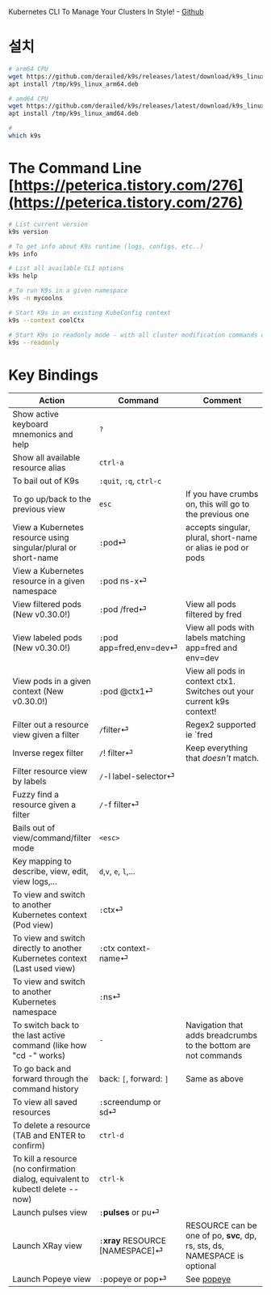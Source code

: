 Kubernetes CLI To Manage Your Clusters In Style! - [Github](https://github.com/derailed/k9s)

# 설치
```bash
# arm64 CPU
wget https://github.com/derailed/k9s/releases/latest/download/k9s_linux_arm64.deb -O /tmp/k9s_linux_arm64.deb
apt install /tmp/k9s_linux_arm64.deb

# amd64 CPU
wget https://github.com/derailed/k9s/releases/latest/download/k9s_linux_amd64.deb -O /tmp/k9s_linux_amd64.deb
apt install /tmp/k9s_linux_amd64.deb

#
which k9s
```
# The Command Line [https://peterica.tistory.com/276](https://peterica.tistory.com/276)

```bash
# List current version
k9s version

# To get info about K9s runtime (logs, configs, etc..)
k9s info

# List all available CLI options
k9s help

# To run K9s in a given namespace
k9s -n mycoolns

# Start K9s in an existing KubeConfig context
k9s --context coolCtx

# Start K9s in readonly mode - with all cluster modification commands disabled
k9s --readonly
```

# Key Bindings
|**Action**|**Command**|**Comment**|
|---|---|---|
|Show active keyboard mnemonics and help|`?`||
|Show all available resource alias|`ctrl-a`||
|To bail out of K9s|`:quit`, `:q`, `ctrl-c`||
|To go up/back to the previous view|`esc`|If you have crumbs on, this will go to the previous one|
|View a Kubernetes resource using singular/plural or short-name|`:`pod⏎|accepts singular, plural, short-name or alias ie pod or pods|
|View a Kubernetes resource in a given namespace|`:`pod ns-x⏎||
|View filtered pods (New v0.30.0!)|`:`pod /fred⏎|View all pods filtered by fred|
|View labeled pods (New v0.30.0!)|`:`pod app=fred,env=dev⏎|View all pods with labels matching app=fred and env=dev|
|View pods in a given context (New v0.30.0!)|`:`pod @ctx1⏎|View all pods in context ctx1. Switches out your current k9s context!|
|Filter out a resource view given a filter|`/`filter⏎|Regex2 supported ie `fred|
|Inverse regex filter|`/`! filter⏎|Keep everything that _doesn't_ match.|
|Filter resource view by labels|`/`-l label-selector⏎||
|Fuzzy find a resource given a filter|`/`-f filter⏎||
|Bails out of view/command/filter mode|`<esc>`||
|Key mapping to describe, view, edit, view logs,...|`d`,`v`, `e`, `l`,...||
|To view and switch to another Kubernetes context (Pod view)|`:`ctx⏎||
|To view and switch directly to another Kubernetes context (Last used view)|`:`ctx context-name⏎||
|To view and switch to another Kubernetes namespace|`:`ns⏎||
|To switch back to the last active command (like how "cd -" works)|`-`|Navigation that adds breadcrumbs to the bottom are not commands|
|To go back and forward through the command history|back: `[`, forward: `]`|Same as above|
|To view all saved resources|`:`screendump or sd⏎||
|To delete a resource (TAB and ENTER to confirm)|`ctrl-d`||
|To kill a resource (no confirmation dialog, equivalent to kubectl delete --now)|`ctrl-k`||
|Launch pulses view|`:`**pulses** or pu⏎||
|Launch XRay view|`:`**xray** RESOURCE [NAMESPACE]⏎|RESOURCE can be one of po, **svc**, dp, rs, sts, ds, NAMESPACE is optional|
|Launch Popeye view|`:`popeye or pop⏎|See [popeye](https://github.com/derailed/k9s#popeye)|

